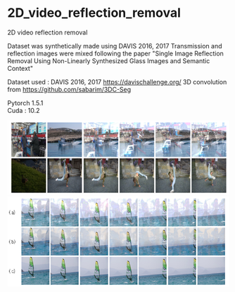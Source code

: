 # 2D_video_reflection_removal
2D video reflection removal 

Dataset was synthetically made using DAVIS 2016, 2017 
Transmission and reflection images were mixed following the paper "Single Image Reflection Removal Using Non-Linearly Synthesized Glass Images and Semantic Context"

Dataset used : DAVIS 2016, 2017  https://davischallenge.org/
3D convolution from https://github.com/sabarim/3DC-Seg 

Pytorch  1.5.1 <br />
Cuda : 10.2 <br />

![Synthetic dataset example](./img.PNG)
![Reflection removal result](./img2.PNG)
